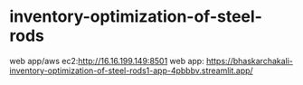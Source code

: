 # inventory-optimization-of-steel-rods

web app/aws ec2:http://16.16.199.149:8501
web app: https://bhaskarchakali-inventory-optimization-of-steel-rods1-app-4pbbbv.streamlit.app/
